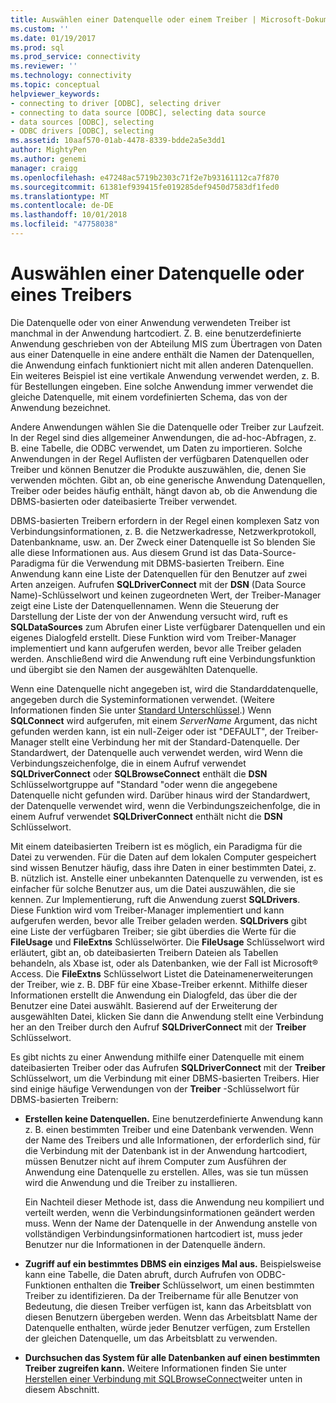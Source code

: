 ```yaml
---
title: Auswählen einer Datenquelle oder einem Treiber | Microsoft-Dokumentation
ms.custom: ''
ms.date: 01/19/2017
ms.prod: sql
ms.prod_service: connectivity
ms.reviewer: ''
ms.technology: connectivity
ms.topic: conceptual
helpviewer_keywords:
- connecting to driver [ODBC], selecting driver
- connecting to data source [ODBC], selecting data source
- data sources [ODBC], selecting
- ODBC drivers [ODBC], selecting
ms.assetid: 10aaf570-01ab-4478-8339-bdde2a5e3dd1
author: MightyPen
ms.author: genemi
manager: craigg
ms.openlocfilehash: e47248ac5719b2303c71f2e7b93161112ca7f870
ms.sourcegitcommit: 61381ef939415fe019285def9450d7583df1fed0
ms.translationtype: MT
ms.contentlocale: de-DE
ms.lasthandoff: 10/01/2018
ms.locfileid: "47758038"
---
```

# <a name="choosing-a-data-source-or-driver"></a>Auswählen einer Datenquelle oder eines Treibers
Die Datenquelle oder von einer Anwendung verwendeten Treiber ist manchmal in der Anwendung hartcodiert. Z. B. eine benutzerdefinierte Anwendung geschrieben von der Abteilung MIS zum Übertragen von Daten aus einer Datenquelle in eine andere enthält die Namen der Datenquellen, die Anwendung einfach funktioniert nicht mit allen anderen Datenquellen. Ein weiteres Beispiel ist eine vertikale Anwendung verwendet werden, z. B. für Bestellungen eingeben. Eine solche Anwendung immer verwendet die gleiche Datenquelle, mit einem vordefinierten Schema, das von der Anwendung bezeichnet.  
  
 Andere Anwendungen wählen Sie die Datenquelle oder Treiber zur Laufzeit. In der Regel sind dies allgemeiner Anwendungen, die ad-hoc-Abfragen, z. B. eine Tabelle, die ODBC verwendet, um Daten zu importieren. Solche Anwendungen in der Regel Auflisten der verfügbaren Datenquellen oder Treiber und können Benutzer die Produkte auszuwählen, die, denen Sie verwenden möchten. Gibt an, ob eine generische Anwendung Datenquellen, Treiber oder beides häufig enthält, hängt davon ab, ob die Anwendung die DBMS-basierten oder dateibasierte Treiber verwendet.  
  
 DBMS-basierten Treibern erfordern in der Regel einen komplexen Satz von Verbindungsinformationen, z. B. die Netzwerkadresse, Netzwerkprotokoll, Datenbankname, usw. an. Der Zweck einer Datenquelle ist So blenden Sie alle diese Informationen aus. Aus diesem Grund ist das Data-Source-Paradigma für die Verwendung mit DBMS-basierten Treibern. Eine Anwendung kann eine Liste der Datenquellen für den Benutzer auf zwei Arten anzeigen. Aufrufen **SQLDriverConnect** mit der **DSN** (Data Source Name)-Schlüsselwort und keinen zugeordneten Wert, der Treiber-Manager zeigt eine Liste der Datenquellennamen. Wenn die Steuerung der Darstellung der Liste der von der Anwendung versucht wird, ruft es **SQLDataSources** zum Abrufen einer Liste verfügbarer Datenquellen und ein eigenes Dialogfeld erstellt. Diese Funktion wird vom Treiber-Manager implementiert und kann aufgerufen werden, bevor alle Treiber geladen werden. Anschließend wird die Anwendung ruft eine Verbindungsfunktion und übergibt sie den Namen der ausgewählten Datenquelle.  
  
 Wenn eine Datenquelle nicht angegeben ist, wird die Standarddatenquelle, angegeben durch die Systeminformationen verwendet. (Weitere Informationen finden Sie unter [Standard Unterschlüssel](../../../odbc/reference/install/default-subkey.md).) Wenn **SQLConnect** wird aufgerufen, mit einem *ServerName* Argument, das nicht gefunden werden kann, ist ein null-Zeiger oder ist "DEFAULT", der Treiber-Manager stellt eine Verbindung her mit der Standard-Datenquelle. Der Standardwert, der Datenquelle auch verwendet werden, wird Wenn die Verbindungszeichenfolge, die in einem Aufruf verwendet **SQLDriverConnect** oder **SQLBrowseConnect** enthält die **DSN** Schlüsselwortgruppe auf "Standard "oder wenn die angegebene Datenquelle nicht gefunden wird. Darüber hinaus wird der Standardwert, der Datenquelle verwendet wird, wenn die Verbindungszeichenfolge, die in einem Aufruf verwendet **SQLDriverConnect** enthält nicht die **DSN** Schlüsselwort.  
  
 Mit einem dateibasierten Treibern ist es möglich, ein Paradigma für die Datei zu verwenden. Für die Daten auf dem lokalen Computer gespeichert sind wissen Benutzer häufig, dass ihre Daten in einer bestimmten Datei, z. B. nützlich ist. Anstelle einer unbekannten Datenquelle zu verwenden, ist es einfacher für solche Benutzer aus, um die Datei auszuwählen, die sie kennen. Zur Implementierung, ruft die Anwendung zuerst **SQLDrivers**. Diese Funktion wird vom Treiber-Manager implementiert und kann aufgerufen werden, bevor alle Treiber geladen werden. **SQLDrivers** gibt eine Liste der verfügbaren Treiber; sie gibt überdies die Werte für die **FileUsage** und **FileExtns** Schlüsselwörter. Die **FileUsage** Schlüsselwort wird erläutert, gibt an, ob dateibasierten Treibern Dateien als Tabellen behandeln, als Xbase ist, oder als Datenbanken, wie der Fall ist Microsoft® Access. Die **FileExtns** Schlüsselwort Listet die Dateinamenerweiterungen der Treiber, wie z. B. DBF für eine Xbase-Treiber erkennt. Mithilfe dieser Informationen erstellt die Anwendung ein Dialogfeld, das über die der Benutzer eine Datei auswählt. Basierend auf der Erweiterung der ausgewählten Datei, klicken Sie dann die Anwendung stellt eine Verbindung her an den Treiber durch den Aufruf **SQLDriverConnect** mit der **Treiber** Schlüsselwort.  
  
 Es gibt nichts zu einer Anwendung mithilfe einer Datenquelle mit einem dateibasierten Treiber oder das Aufrufen **SQLDriverConnect** mit der **Treiber** Schlüsselwort, um die Verbindung mit einer DBMS-basierten Treibers. Hier sind einige häufige Verwendungen von der **Treiber** -Schlüsselwort für DBMS-basierten Treibern:  
  
-   **Erstellen keine Datenquellen.** Eine benutzerdefinierte Anwendung kann z. B. einen bestimmten Treiber und eine Datenbank verwenden. Wenn der Name des Treibers und alle Informationen, der erforderlich sind, für die Verbindung mit der Datenbank ist in der Anwendung hartcodiert, müssen Benutzer nicht auf ihrem Computer zum Ausführen der Anwendung eine Datenquelle zu erstellen. Alles, was sie tun müssen wird die Anwendung und die Treiber zu installieren.  
  
     Ein Nachteil dieser Methode ist, dass die Anwendung neu kompiliert und verteilt werden, wenn die Verbindungsinformationen geändert werden muss. Wenn der Name der Datenquelle in der Anwendung anstelle von vollständigen Verbindungsinformationen hartcodiert ist, muss jeder Benutzer nur die Informationen in der Datenquelle ändern.  
  
-   **Zugriff auf ein bestimmtes DBMS ein einziges Mal aus.** Beispielsweise kann eine Tabelle, die Daten abruft, durch Aufrufen von ODBC-Funktionen enthalten die **Treiber** Schlüsselwort, um einen bestimmten Treiber zu identifizieren. Da der Treibername für alle Benutzer von Bedeutung, die diesen Treiber verfügen ist, kann das Arbeitsblatt von diesen Benutzern übergeben werden. Wenn das Arbeitsblatt Name der Datenquelle enthalten, würde jeder Benutzer verfügen, zum Erstellen der gleichen Datenquelle, um das Arbeitsblatt zu verwenden.  
  
-   **Durchsuchen das System für alle Datenbanken auf einen bestimmten Treiber zugreifen kann.** Weitere Informationen finden Sie unter [Herstellen einer Verbindung mit SQLBrowseConnect](../../../odbc/reference/develop-app/connecting-with-sqlbrowseconnect.md)weiter unten in diesem Abschnitt.
